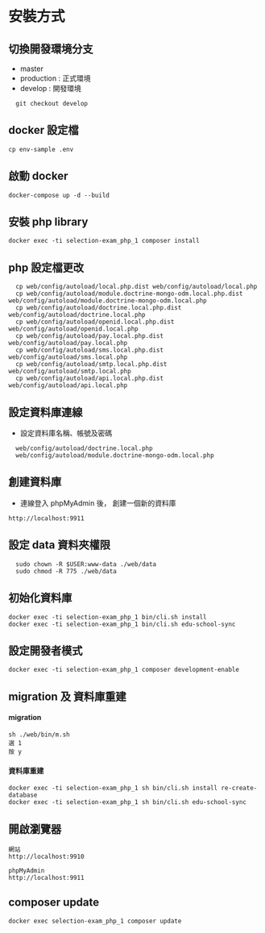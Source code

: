 # 安裝方式

## 切換開發環境分支

  - master
  - production : 正式環境
  - develop : 開發環境
```
  git checkout develop
```

## docker 設定檔

```
cp env-sample .env
```

## 啟動 docker

```
docker-compose up -d --build
```

## 安裝 php library

```
docker exec -ti selection-exam_php_1 composer install
```

## php 設定檔更改

```
  cp web/config/autoload/local.php.dist web/config/autoload/local.php
  cp web/config/autoload/module.doctrine-mongo-odm.local.php.dist web/config/autoload/module.doctrine-mongo-odm.local.php
  cp web/config/autoload/doctrine.local.php.dist web/config/autoload/doctrine.local.php
  cp web/config/autoload/openid.local.php.dist web/config/autoload/openid.local.php
  cp web/config/autoload/pay.local.php.dist web/config/autoload/pay.local.php
  cp web/config/autoload/sms.local.php.dist web/config/autoload/sms.local.php
  cp web/config/autoload/smtp.local.php.dist web/config/autoload/smtp.local.php
  cp web/config/autoload/api.local.php.dist web/config/autoload/api.local.php
```

## 設定資料庫連線

  - 設定資料庫名稱、帳號及密碼

```
  web/config/autoload/doctrine.local.php
  web/config/autoload/module.doctrine-mongo-odm.local.php
```

## 創建資料庫

 - 連線登入 phpMyAdmin 後， 創建一個新的資料庫

```
http://localhost:9911
```

## 設定 data 資料夾權限

```
  sudo chown -R $USER:www-data ./web/data
  sudo chmod -R 775 ./web/data
```

## 初始化資料庫

```
docker exec -ti selection-exam_php_1 bin/cli.sh install
docker exec -ti selection-exam_php_1 bin/cli.sh edu-school-sync
```

## 設定開發者模式

```
docker exec -ti selection-exam_php_1 composer development-enable
```
## migration 及 資料庫重建

#### migration
```
sh ./web/bin/m.sh
選 1
按 y
```
#### 資料庫重建
```
docker exec -ti selection-exam_php_1 sh bin/cli.sh install re-create-database
docker exec -ti selection-exam_php_1 sh bin/cli.sh edu-school-sync
```

## 開啟瀏覽器

    網站
    http://localhost:9910

    phpMyAdmin
    http://localhost:9911

## composer update
```
docker exec selection-exam_php_1 composer update
```
